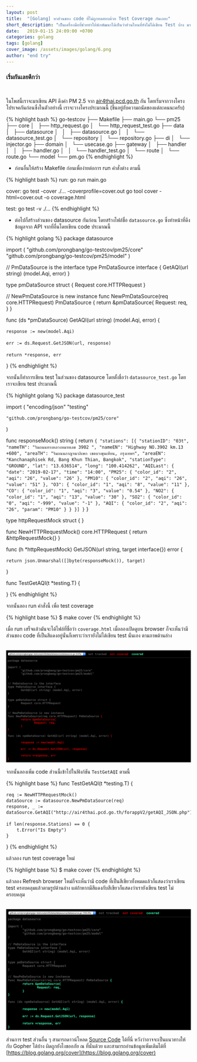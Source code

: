 ```yaml
---
layout: post
title:  "[Golang] หาส่วนของ code ที่ไม่ถูกทดสอบด้วย Test Coverage กันเถอะ"
short_description: "เป็นเครื่องมือที่ช่วยทำให้นักพัฒนาได้เห็นว่าส่วนไหนที่ยังไม่ได้เขียน Test บ้าง มาดูว่าต้องทำยังไง"
date:   2019-01-15 24:09:00 +0700
categories: golang
tags: [golang]
cover_image: /assets/images/golang/6.png
author: "end try"
---
```


### เริ่มกันเลยดีกว่า

<br>

ในโพสนี้เราจะมาเขียน API ดึงค่า PM 2.5 จาก [air4thai.pcd.go.th](http://air4thai.pcd.go.th/forappV2/getAQI_JSON.php) กัน โดยเริ่มจากวางโครงโปรเจคกันก่อนซึ่งในตัวอย่างนี้ เราจะวางโครงประมาณนี้ (ขึ้นอยู่กับความถนัดของแต่ละคนนะครับ)

{% highlight bash %}
go-testcov
├── Makefile
├── main.go
└── pm25
    ├── core
    │   ├── http_request.go
    │   └── http_request_test.go
    ├── data
    │   ├── datasource
    │   │   ├── datasource.go
    │   │   └── datasource_test.go
    │   └── repository
    │       └── repository.go
    ├── di
    │   └── injector.go
    ├── domain
    │   └── usecase.go
    ├── gateway
    │   ├── handler
    │   │   ├── handler.go
    │   │   └── handler_test.go
    │   └── route
    │       └── route.go
    └── model
        └── pm.go
{% endhighlight %}

- ก่อนอื่นให้สร้าง Makefile ก่อนเพื่อง่ายต่อการ run คำสั่งต่าง ตามนี้

{% highlight bash %}
run:
	go run main.go
	
cover:
	go test -cover ./... -coverprofile=cover.out
	go tool cover -html=cover.out -o coverage.html

test:
	go test -v ./...
{% endhighlight %}

- ต่อไปก็สร้างส่วนของ datasource กันก่อน โดยสร้างไฟล์ชื่อ `datasource.go` ซึ่งทำหน้าที่ดึงข้อมูลจาก API จากที่อื่นโดยเขียน code ประมาณนี้

{% highlight golang %}
package datasource

import (
	"github.com/prongbang/go-testcov/pm25/core"
	"github.com/prongbang/go-testcov/pm25/model"
)

// PmDataSource is the interface
type PmDataSource interface {
	GetAQI(url string) (model.Aqi, error)
}

type pmDataSource struct {
	Request core.HTTPRequest
}

// NewPmDataSource is new instance
func NewPmDataSource(req core.HTTPRequest) PmDataSource {
	return &pmDataSource{
		Request: req,
	}
}

func (ds *pmDataSource) GetAQI(url string) (model.Aqi, error) {

	response := new(model.Aqi)

	err := ds.Request.GetJSON(url, response)

	return *response, err
}
{% endhighlight %}

จากนั้นก็ทำการเขียน test ในส่วนของ datasource โดยตั้งชื่อว่า `datasource_test.go` โดยเราจะเขียน test ประมาณนี้

{% highlight golang %}
package datasource_test

import (
	"encoding/json"
	"testing"

	"github.com/prongbang/go-testcov/pm25/core"
)

func responseMock() string {
	return `{ "stations": [{ "stationID": "03t", "nameTH": "ริมถนนทางหลวงหมายเลข 3902 ", "nameEN": "Highway NO.3902 km.13 +600", "areaTH": "ริมถนนกาญจนาภิเษก เขตบางขุนเทียน, กรุงเทพฯ", "areaEN": "Kanchanaphisek Rd, Bang Khun Thian, Bangkok", "stationType": "GROUND", "lat": "13.636514", "long": "100.414262", "AQILast": { "date": "2019-02-17", "time": "14:00", "PM25": { "color_id": "2", "aqi": "26", "value": "26" }, "PM10": { "color_id": "2", "aqi": "26", "value": "51" }, "O3": { "color_id": "1", "aqi": "8", "value": "11" }, "CO": { "color_id": "1", "aqi": "3", "value": "0.54" }, "NO2": { "color_id": "1", "aqi": "13", "value": "30" }, "SO2": { "color_id": "0", "aqi": "-999", "value": "-1" }, "AQI": { "color_id": "2", "aqi": "26", "param": "PM10" } } }] }`
}

type httpRequestMock struct {
}

func NewHTTPRequestMock() core.HTTPRequest {
	return &httpRequestMock{}
}

func (h *httpRequestMock) GetJSON(url string, target interface{}) error {

	return json.Unmarshal([]byte(responseMock()), target)
}

func TestGetAQI(t *testing.T) {

}
{% endhighlight %}

จากนั้นลอง run คำสั่งนี้ เพื่อ test coverage

{% highlight base %}
$ make cover
{% endhighlight %}

เมื่อ run เสร็จแล้วมันจะได้ไฟล์ที่ชื่อว่า `coverage.html` เมื่อลองเปิดดูบน browser ก็จะเห็นว่ามีส่วนของ code ที่เป็นสีแดงอยู่นั่นก็เพราะว่าเรายังไม่ได้เขียน test นั่นเอง ตามภาพด้านล่าง

<br>

<img src="/assets/images/golang/6-1.png"/>

<br>

จากนั้นลองเพิ่ม code ส่วนนี้เข้าไปในฟังก์ชัน `TestGetAQI` ตามนี้

{% highlight base %}
func TestGetAQI(t *testing.T) {

	req := NewHTTPRequestMock()
	dataSource := datasource.NewPmDataSource(req)
	response, _ := dataSource.GetAQI("http://air4thai.pcd.go.th/forappV2/getAQI_JSON.php")

	if len(response.Stations) == 0 {
		t.Error("Is Empty")
	}
}
{% endhighlight %}

แล้วลอง run test coverage ใหม่

{% highlight base %}
$ make cover
{% endhighlight %}

แล้วลอง Refresh browser ใหม่ก็จะเห็นว่ามี code ที่เป็นสีเขียวทั้งหมดแล้วก็แสดงว่าเราเขียน test ครอบคลุมแล้วตามรูปด้านล่าง แต่ถ้าหากมีสีแดงกับสีเขียวก็แสดงว่าเรายังเขียน test ไม่ครอบคลุม

<br>

<img src="/assets/images/golang/6-2.png"/>

<br>

ส่วนการ test ส่วนอื่น ๆ สามารถดาวน์โหลด [Source Code](http://raboninco.com/XBni) ได้ที่นี่ หวังว่าอาจจะเป็นแนวทางให้กับ Gopher ได้บ้าง ผิดถูกยังไงขออภัย ณ ที่นั่นด้วย และสามารถอ่านข้อมูลเพิ่มเติมได้ที่ [https://blog.golang.org/cover](https://blog.golang.org/cover)

<br>
<br>












